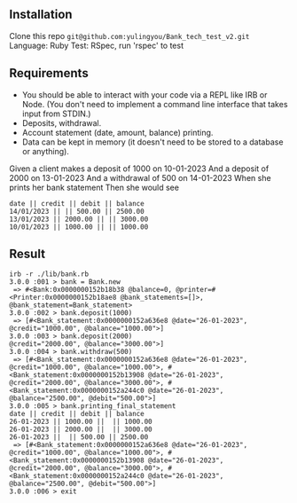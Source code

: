 ## Installation
Clone this repo ```git@github.com:yulingyou/Bank_tech_test_v2.git```
Language: Ruby
Test: RSpec, run 'rspec' to test

## Requirements
- You should be able to interact with your code via a REPL like IRB or Node. (You don't need to implement a command line interface that takes input from STDIN.)
- Deposits, withdrawal.
- Account statement (date, amount, balance) printing.
- Data can be kept in memory (it doesn't need to be stored to a database or anything).


Given a client makes a deposit of 1000 on 10-01-2023
And a deposit of 2000 on 13-01-2023
And a withdrawal of 500 on 14-01-2023
When she prints her bank statement
Then she would see

```
date || credit || debit || balance
14/01/2023 || || 500.00 || 2500.00
13/01/2023 || 2000.00 || || 3000.00
10/01/2023 || 1000.00 || || 1000.00
```

## Result

```
irb -r ./lib/bank.rb
3.0.0 :001 > bank = Bank.new
 => #<Bank:0x0000000152b18b38 @balance=0, @printer=#<Printer:0x0000000152b18ae8 @bank_statements=[]>, @bank_statement=Bank_statement> 
3.0.0 :002 > bank.deposit(1000)
 => [#<Bank_statement:0x0000000152a636e8 @date="26-01-2023", @credit="1000.00", @balance="1000.00">] 
3.0.0 :003 > bank.deposit(2000)                                 @credit="2000.00", @balance="3000.00">] 
3.0.0 :004 > bank.withdraw(500)
 => [#<Bank_statement:0x0000000152a636e8 @date="26-01-2023", @credit="1000.00", @balance="1000.00">, #<Bank_statement:0x0000000152b13908 @date="26-01-2023", @credit="2000.00", @balance="3000.00">, #<Bank_statement:0x0000000152a244c0 @date="26-01-2023", @balance="2500.00", @debit="500.00">] 
3.0.0 :005 > bank.printing_final_statement
date || credit || debit || balance 
26-01-2023 || 1000.00 ||  || 1000.00
26-01-2023 || 2000.00 ||  || 3000.00
26-01-2023 ||  || 500.00 || 2500.00
 => [#<Bank_statement:0x0000000152a636e8 @date="26-01-2023", @credit="1000.00", @balance="1000.00">, #<Bank_statement:0x0000000152b13908 @date="26-01-2023", @credit="2000.00", @balance="3000.00">, #<Bank_statement:0x0000000152a244c0 @date="26-01-2023", @balance="2500.00", @debit="500.00">] 
3.0.0 :006 > exit
```